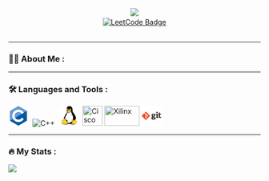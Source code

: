 
<div id="header" align="center">
  <img src="https://media.giphy.com/media/qgQUggAC3Pfv687qPC/giphy.gif" width="320"/>
</div>

<div id="badges" align="center">
  <a href="https://leetcode.com/SenikovMikhail/">
   <img src="https://img.shields.io/badge/LeetCode-gray?logo=LeetCode&logoColor=orange&style=for-the-badge"  alt="LeetCode Badge"/>
  </a>
</div>

<div id="counter" align="center">
  <img src="https://komarev.com/ghpvc/?username=SenikovMikhail&style=flat-square&color=blue"  alt=""/>
</div>

---

### :man_technologist: About Me :

---

### :hammer_and_wrench: Languages and Tools :

<div>
  <img src="https://raw.githubusercontent.com/devicons/devicon/1119b9f84c0290e0f0b38982099a2bd027a48bf1/icons/c/c-original.svg" title="C" alt="C" width="40" height="40"/>&nbsp;
  <img src="https://cdn.worldvectorlogo.com/logos/c.svg" title="C++" alt="C++" width="40" height="40"/>&nbsp;
  <img src="https://raw.githubusercontent.com/devicons/devicon/1119b9f84c0290e0f0b38982099a2bd027a48bf1/icons/linux/linux-original.svg" title="Linux" alt="Linux" width="40" height="40"/>&nbsp;  
     <img src="https://www.svgrepo.com/show/330148/cisco.svg" title="Cisco" **alt="Cisco" width="40" height="40"/>
     <img src="https://cdn.worldvectorlogo.com/logos/xilinx.svg" title="Xilinx" **alt="Xilinx" width="70" height="40"/>
    <img src="https://github.com/devicons/devicon/blob/master/icons/git/git-original-wordmark.svg" title="Git" **alt="Git" width="40" height="40"/>

</div>


---

### :fire: My Stats :

<img src="https://github-readme-stats.vercel.app/api/top-langs/?username=SenikovMikhail"/>
